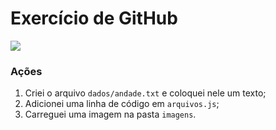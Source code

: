 # Exercício de GitHub

![](https://github.com/arleysouza/esof/blob/andade/imagens/palmeiras.png)

### Ações

1. Criei o arquivo `dados/andade.txt` e coloquei nele um texto;
2. Adicionei uma linha de código em `arquivos.js`;
3. Carreguei uma imagem na pasta `imagens`.
